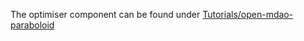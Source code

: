 The optimiser component can be found under [Tutorials/open-mdao-paraboloid](https://github.com/daptablade/docs/tree/master/mynewbook/Tutorials/open-mdao-paraboloid)